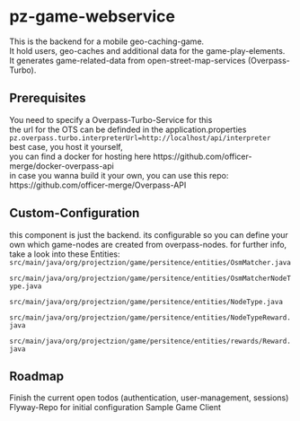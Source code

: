 <h1>pz-game-webservice</h1>

This is the backend for a mobile geo-caching-game.<br />
It hold users, geo-caches and additional data for the game-play-elements.<br />
It generates game-related-data from open-street-map-services (Overpass-Turbo).<br />

<h2>Prerequisites</h2>
You need to specify a Overpass-Turbo-Service for this <br />
the url for the OTS can be definded in the application.properties<br />
<code>pz.overpass.turbo.interpreterUrl=http://localhost/api/interpreter</code><br />
best case, you host it yourself, <br />
you can find a docker for hosting here https://github.com/officer-merge/docker-overpass-api <br />
in case you wanna build it your own, you can use this repo: https://github.com/officer-merge/Overpass-API <br />

<h2>Custom-Configuration</h2>
this component is just the backend.
its configurable so you can define your own which game-nodes are created from overpass-nodes.
for further info, take a look into these Entities:<br />
<code>src/main/java/org/projectzion/game/persitence/entities/OsmMatcher.java<br />
src/main/java/org/projectzion/game/persitence/entities/OsmMatcherNodeType.java<br />
src/main/java/org/projectzion/game/persitence/entities/NodeType.java<br />
src/main/java/org/projectzion/game/persitence/entities/NodeTypeReward.java<br />
src/main/java/org/projectzion/game/persitence/entities/rewards/Reward.java<br /></code>

<h2>Roadmap</h2>
Finish the current open todos (authentication, user-management, sessions)
Flyway-Repo for initial configuration
Sample Game Client